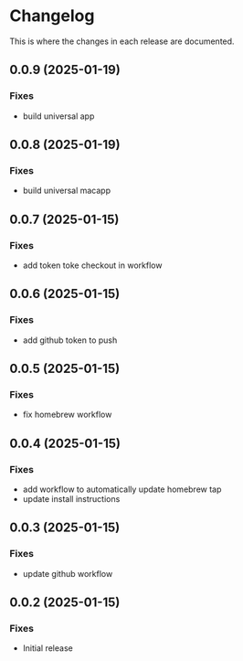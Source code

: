 # Changelog

This is where the changes in each release are documented.
## 0.0.9 (2025-01-19)

### Fixes

- build universal app

## 0.0.8 (2025-01-19)

### Fixes

- build universal macapp

## 0.0.7 (2025-01-15)

### Fixes

- add token toke checkout in workflow

## 0.0.6 (2025-01-15)

### Fixes

- add github token to push

## 0.0.5 (2025-01-15)

### Fixes

- fix homebrew workflow

## 0.0.4 (2025-01-15)

### Fixes

- add workflow to automatically update homebrew tap
- update install instructions

## 0.0.3 (2025-01-15)

### Fixes

- update github workflow

## 0.0.2 (2025-01-15)

### Fixes

- Initial release
